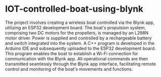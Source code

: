 # IOT-controlled-boat-using-blynk
The project involves creating a wireless boat controlled via the Blynk app, utilizing an ESP32
development board. The boat's propulsion system, comprising two DC motors for the
propellers, is managed by an L298N motor driver. Power is supplied and controlled by a
rechargeable battery and switch integrated into the system.
A C++ program is developed in the Arduino
IDE and subsequently uploaded to the ESP32 development board. This program enables the
boat to establish a Wi-Fi connection for communication with the Blynk app. All operational
commands are then transmitted seamlessly through the Blynk app interface, facilitating
remote control and monitoring of the boat's movements and functions.
